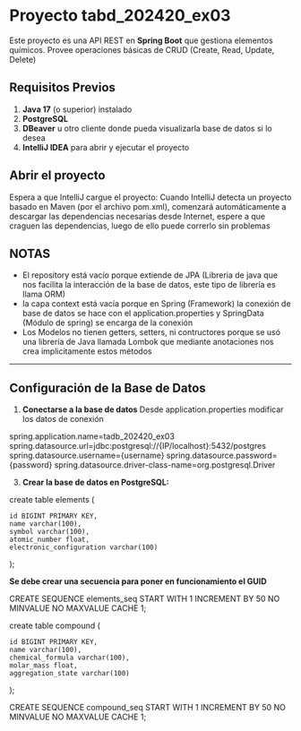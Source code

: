 # Proyecto tabd_202420_ex03

Este proyecto es una API REST en **Spring Boot** que gestiona elementos químicos. Provee operaciones básicas de CRUD (Create, Read, Update, Delete) 

## **Requisitos Previos**

1. **Java 17** (o superior) instalado
3. **PostgreSQL**
4. **DBeaver** u otro cliente donde pueda visualizarla base de datos si lo desea
5. **IntelliJ IDEA** para abrir y ejecutar el proyecto

## Abrir el proyecto
Espera a que IntelliJ cargue el proyecto:
Cuando IntelliJ detecta un proyecto basado en Maven (por el archivo pom.xml), comenzará automáticamente a descargar las dependencias necesarias desde Internet, espere a que craguen las dependencias, luego de ello puede correrlo sin problemas

## NOTAS
* El repository está vacío porque extiende de JPA (Libreria de java que nos facilita la interacción de la base de datos, este tipo de librería es llama ORM)
* la capa context está vacía porque en Spring (Framework) la conexión de base de datos se hace con el application.properties y SpringData (Módulo de spring) se encarga de la conexión
* Los Modelos no tienen getters, setters, ni contructores porque se usó una librería de Java llamada Lombok que mediante anotaciones nos crea implicitamente estos métodos

---

## **Configuración de la Base de Datos**

1. **Conectarse a la base de datos**
Desde application.properties modificar los datos de conexión

spring.application.name=tadb_202420_ex03
spring.datasource.url=jdbc:postgresql://{IP/localhost}:5432/postgres
spring.datasource.username={username}
spring.datasource.password={password}
spring.datasource.driver-class-name=org.postgresql.Driver

3. **Crear la base de datos en PostgreSQL:**

create table elements (

	id BIGINT PRIMARY KEY,
	name varchar(100),
	symbol varchar(100),
	atomic_number float,
	electronic_configuration varchar(100)

);

**Se debe crear una secuencia para poner en funcionamiento el GUID**

CREATE SEQUENCE elements_seq
    START WITH 1
    INCREMENT BY 50
    NO MINVALUE
    NO MAXVALUE
    CACHE 1;

create table compound (

	id BIGINT PRIMARY KEY,
	name varchar(100),
	chemical_formula varchar(100),
	molar_mass float,
	aggregation_state varchar(100)

);

CREATE SEQUENCE compound_seq
    START WITH 1
    INCREMENT BY 50
    NO MINVALUE
    NO MAXVALUE
    CACHE 1;



